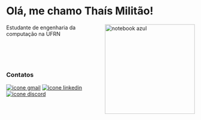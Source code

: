 # Olá, me chamo Thaís Militão! 
<div>
<img loading="lazy" align="right" height="240em" src="https://github.com/user-attachments/assets/c700a17a-9f90-4b35-ac38-60ee4f01e5e0" alt="notebook azul"/></div>
Estudante de engenharia da computação na UFRN

<br>
<br>
<br>
<br>
<br>

### Contatos
<div>
<a href = "mailto:thaiskarolayne14@gmail.com"><img loading="lazy" src="https://img.shields.io/badge/Gmail-5353ec?style=for-the-badge&logo=gmail&logoColor=white" alt="icone gmail"></a>
<a href="https://www.linkedin.com/in/thais-militao" target="_blank"><img loading="lazy" src="https://img.shields.io/badge/LinkedIn-5353ec?style=for-the-badge&logo=linkedin&logoColor=white" target="_blank" alt="icone linkedin"></a> 
<a href="https://discord.com/users/756618115864985763" target="_blank"><img loading="lazy" src="https://img.shields.io/badge/Discord-5353ec?style=for-the-badge&logo=discord&logoColor=white" target="_blank" alt="icone discord"></a> 
</div>
                                    
